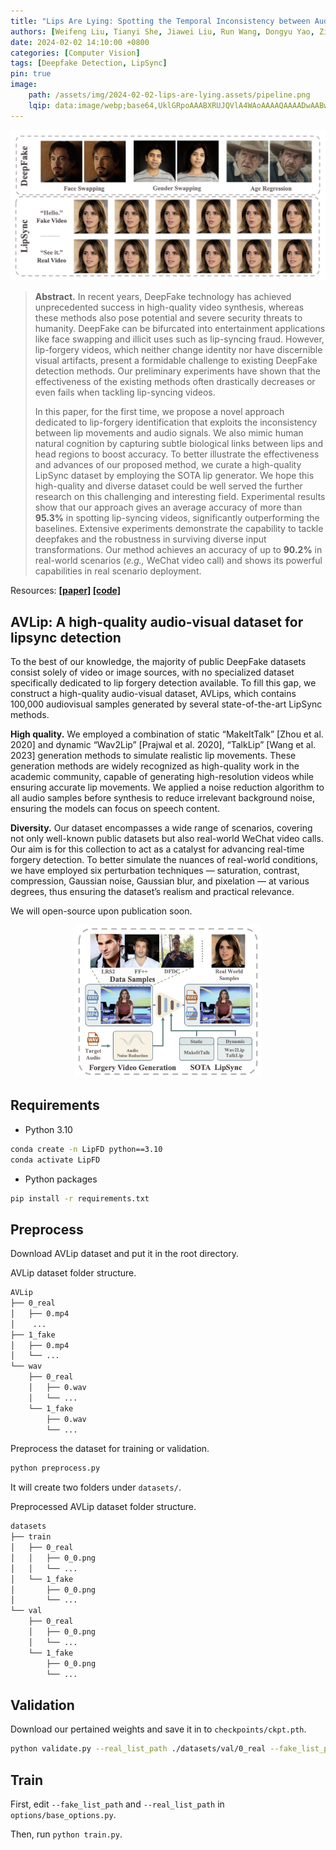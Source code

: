 ```yaml
---
title: "Lips Are Lying: Spotting the Temporal Inconsistency between Audio and Visual in Lip-Syncing DeepFakes"
authors: [Weifeng Liu, Tianyi She, Jiawei Liu, Run Wang, Dongyu Yao, Ziyou Liang]
date: 2024-02-02 14:10:00 +0800
categories: [Computer Vision]
tags: [Deepfake Detection, LipSync]
pin: true
image:
    path: /assets/img/2024-02-02-lips-are-lying.assets/pipeline.png
    lqip: data:image/webp;base64,UklGRpoAAABXRUJQVlA4WAoAAAAQAAAADwAABwAAQUxQSDIAAAARL0AmbZurmr57yyIiqE8oiG0bejIYEQTgqiDA9vqnsUSI6H+oAERp2HZ65qPVIAWAFZQOCBCAAAA8AEAnQEqEAAIAAVAfCWkAALp8sF8rgRgAP7o9FDvMCkMde9PK7euH5M1m6VWoDXf2FkP3BqV0ZYbO6NA/VFIAAAA
---
```


![pipeline](/assets/img/2024-02-02-lips-are-lying.assets/headline.png)

> **Abstract.** In recent years, DeepFake technology has achieved unprecedented success in high-quality video synthesis, whereas these methods also pose potential and severe security threats to humanity. DeepFake can be bifurcated into entertainment applications like face swapping and illicit uses such as lip-syncing fraud. However, lip-forgery videos, which neither change identity nor have discernible visual artifacts, present a formidable challenge to existing DeepFake detection methods. Our preliminary experiments have shown that the effectiveness of the existing methods often drastically decreases or even fails when tackling lip-syncing videos.
>
> In this paper, for the first time, we propose a novel approach dedicated to lip-forgery identification that exploits the inconsistency between lip movements and audio signals. We also mimic human natural cognition by capturing subtle biological links between lips and head regions to boost accuracy. To better illustrate the effectiveness and advances of our proposed method, we curate a high-quality LipSync dataset by employing the SOTA lip generator. We hope this high-quality and diverse dataset could be well served the further research on this challenging and interesting field. Experimental results show that our approach gives an average accuracy of more than **95.3%** in spotting lip-syncing videos, significantly outperforming the baselines. Extensive experiments demonstrate the capability to tackle deepfakes and the robustness in surviving diverse input transformations. Our method achieves an accuracy of up to **90.2%** in real-world scenarios (*e.g.,* WeChat video call) and shows its powerful capabilities in real scenario deployment.


Resources: **[[paper]](https://arxiv.org/abs/2401.15668) [[code]](https://github.com/aaroncomo/lipfd)**

## AVLip: A high-quality audio-visual dataset for lipsync detection

To the best of our knowledge, the majority of public DeepFake datasets consist solely of video or image sources, with no specialized dataset specifically dedicated to lip forgery detection available. To fill this gap, we construct a high-quality audio-visual dataset, AVLips, which contains 100,000 audiovisual samples generated by several state-of-the-art LipSync methods.

**High quality.** We employed a combination of static “MakeItTalk” [Zhou et al. 2020] and dynamic “Wav2Lip” [Prajwal et al. 2020], “TalkLip” [Wang et al. 2023] generation methods to simulate realistic lip movements. These generation methods are widely recognized as high-quality work in the academic community, capable of generating high-resolution videos while ensuring accurate lip movements. We applied a noise reduction algorithm to all audio samples before synthesis to reduce irrelevant background noise, ensuring the models can focus on speech content.

**Diversity.** Our dataset encompasses a wide range of scenarios, covering not only well-known public datasets but also real-world WeChat video calls. Our aim is for this collection to act as a catalyst for advancing real-time forgery detection. To better simulate the nuances of real-world conditions, we have employed six perturbation techniques — saturation, contrast, compression, Gaussian noise, Gaussian blur, and pixelation — at various degrees, thus ensuring the dataset’s realism and practical relevance.

We will open-source upon publication soon.

<div align=center><img src="/assets/img/2024-02-02-lips-are-lying.assets/dataset.png" width="300" alt=""></div>



## Requirements

- Python 3.10

~~~bash
conda create -n LipFD python==3.10
conda activate LipFD
~~~

- Python packages

~~~bash
pip install -r requirements.txt
~~~



## Preprocess

Download AVLip dataset and put it in the root directory. 

AVLip dataset folder structure.

~~~bash
AVLip
├── 0_real
│   ├── 0.mp4
│    ...
├── 1_fake
│   ├── 0.mp4
│   └── ...
└── wav
    ├── 0_real
    │   ├── 0.wav
    │   └── ...
    └── 1_fake
        ├── 0.wav
        └── ...
~~~

Preprocess the dataset for training or validation.

~~~bash
python preprocess.py
~~~

It will create two folders under `datasets/`.

Preprocessed AVLip dataset folder structure.

~~~bash
datasets
├── train
│   ├── 0_real
│   │   ├── 0_0.png
│   │   └── ...
│   └── 1_fake
│       ├── 0_0.png
│       └── ...
└── val
    ├── 0_real
    │   ├── 0_0.png
    │   └── ...
    └── 1_fake
        ├── 0_0.png
        └── ...
~~~



## Validation

Download our pertained weights and save it in to `checkpoints/ckpt.pth`.

~~~bash
python validate.py --real_list_path ./datasets/val/0_real --fake_list_path ./datasets/val/1_fake --ckpt ./checkpoints/ckpt.pth
~~~



## Train

First, edit `--fake_list_path` and `--real_list_path`  in `options/base_options.py`.

Then, run `python train.py`.
